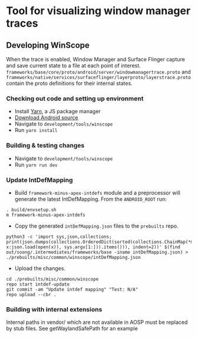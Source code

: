 # Tool for visualizing window manager traces

## Developing WinScope
When the trace is enabled, Window Manager and Surface Flinger capture and
save current state to a file at each point of interest.
`frameworks/base/core/proto/android/server/windowmanagertrace.proto`
and `frameworks/native/services/surfaceflinger/layerproto/layerstrace.proto`
contain the proto definitions for their internal states.

### Checking out code and setting up environment
* Install [Yarn](https://yarnpkg.com), a JS package manager
* [Download Android source](https://source.android.com/setup/build/downloading)
* Navigate to `development/tools/winscope`
* Run `yarn install`

### Building & testing changes
* Navigate to `development/tools/winscope`
* Run `yarn run dev`

### Update IntDefMapping
* Build `framework-minus-apex-intdefs` module and a preprocessor will
generate the latest IntDefMapping. From the `ANDROID_ROOT` run:
```
. build/envsetup.sh
m framework-minus-apex-intdefs
```

* Copy the generated `intDefMapping.json` files to the `prebuilts` repo.
```
python3 -c 'import sys,json,collections; print(json.dumps(collections.OrderedDict(sorted(collections.ChainMap(*map(lambda x:json.load(open(x)), sys.argv[1:])).items())), indent=2))' $(find out/soong/.intermediates/frameworks/base -iname intDefMapping.json) > ./prebuilts/misc/common/winscope/intDefMapping.json
```

* Upload the changes.
```
cd ./prebuilts/misc/common/winscope
repo start intdef-update
git commit -am "Update intdef mapping" "Test: N/A"
repo upload --cbr .
```

### Building with internal extensions
Internal paths in vendor/ which are not available in AOSP must be replaced by
stub files. See getWaylandSafePath for an example
